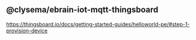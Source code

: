 ## @clysema/ebrain-iot-mqtt-thingsboard


https://thingsboard.io/docs/getting-started-guides/helloworld-pe/#step-1-provision-device
